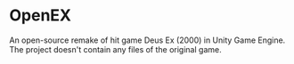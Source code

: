 # OpenEX
An open-source remake of hit game Deus Ex (2000) in Unity Game Engine. The project doesn't contain any files of the original game.
